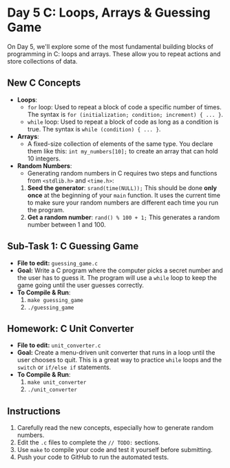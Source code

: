 # Day 5 C: Loops, Arrays & Guessing Game

On Day 5, we'll explore some of the most fundamental building blocks of programming in C: loops and arrays. These allow you to repeat actions and store collections of data.

## New C Concepts

-   **Loops**:
    -   `for` loop: Used to repeat a block of code a specific number of times. The syntax is `for (initialization; condition; increment) { ... }`.
    -   `while` loop: Used to repeat a block of code as long as a condition is true. The syntax is `while (condition) { ... }`.
-   **Arrays**:
    -   A fixed-size collection of elements of the same type. You declare them like this: `int my_numbers[10];` to create an array that can hold 10 integers.
-   **Random Numbers**:
    -   Generating random numbers in C requires two steps and functions from `<stdlib.h>` and `<time.h>`:
    1.  **Seed the generator**: `srand(time(NULL));` This should be done **only once** at the beginning of your `main` function. It uses the current time to make sure your random numbers are different each time you run the program.
    2.  **Get a random number**: `rand() % 100 + 1;` This generates a random number between 1 and 100.

## Sub-Task 1: C Guessing Game
-   **File to edit:** `guessing_game.c`
-   **Goal:** Write a C program where the computer picks a secret number and the user has to guess it. The program will use a `while` loop to keep the game going until the user guesses correctly.
-   **To Compile & Run**:
    1.  `make guessing_game`
    2.  `./guessing_game`

## Homework: C Unit Converter
-   **File to edit:** `unit_converter.c`
-   **Goal:** Create a menu-driven unit converter that runs in a loop until the user chooses to quit. This is a great way to practice `while` loops and the `switch` or `if/else if` statements.
-   **To Compile & Run**:
    1.  `make unit_converter`
    2.  `./unit_converter`

## Instructions
1.  Carefully read the new concepts, especially how to generate random numbers.
2.  Edit the `.c` files to complete the `// TODO:` sections.
3.  Use `make` to compile your code and test it yourself before submitting.
4.  Push your code to GitHub to run the automated tests.
